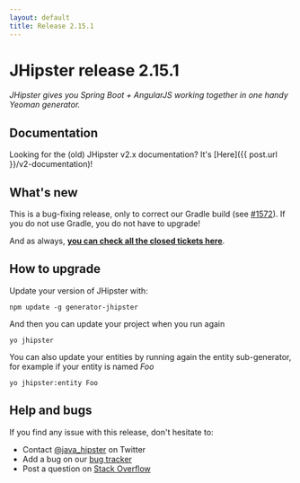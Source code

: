 ```yaml
---
layout: default
title: Release 2.15.1
---
```


JHipster release 2.15.1
==================

*JHipster gives you Spring Boot + AngularJS working together in one handy Yeoman generator.*

Documentation
----------

Looking for the (old) JHipster v2.x documentation? It's [Here]({{ post.url }}/v2-documentation)!

What's new
----------

This is a bug-fixing release, only to correct our Gradle build (see [#1572](https://github.com/jhipster/generator-jhipster/issues/1572)). If you do not use Gradle, you do not have to upgrade!

And as always, __[you can check all the closed tickets here](https://github.com/jhipster/generator-jhipster/issues?q=milestone%3A2.15.1+is%3Aclosed)__.

How to upgrade
------------

Update your version of JHipster with:

```
npm update -g generator-jhipster
```

And then you can update your project when you run again

```
yo jhipster
```

You can also update your entities by running again the entity sub-generator, for example if your entity is named _Foo_

```
yo jhipster:entity Foo
```

Help and bugs
--------------

If you find any issue with this release, don't hesitate to:

- Contact [@java_hipster](https://twitter.com/java_hipster) on Twitter
- Add a bug on our [bug tracker](https://github.com/jhipster/generator-jhipster/issues?state=open)
- Post a question on [Stack Overflow](http://stackoverflow.com/tags/jhipster/info)

